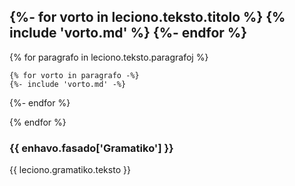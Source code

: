 ## {%- for vorto in leciono.teksto.titolo %} {% include 'vorto.md' %} {%- endfor %}

{% for paragrafo in leciono.teksto.paragrafoj %}

	{% for vorto in paragrafo -%}
    {%- include 'vorto.md' -%}
  {%- endfor %}

{% endfor %}

### {{ enhavo.fasado['Gramatiko'] }}

{{ leciono.gramatiko.teksto }}
